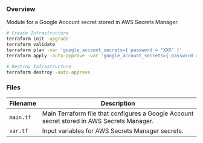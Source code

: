 ### Overview

Module for a Google Account secret stored in AWS Secrets Manager.

```bash
# Create Infrastructure
terraform init -upgrade
terraform validate
terraform plan -var 'google_account_secrets={ password = "XXX" }'
terraform apply -auto-approve -var 'google_account_secrets={ password = "XXX" }'

# Destroy Infrastructure
terraform destroy -auto-approve
```

### Files

| Filename            | Description                                                                                  |
|---------------------|----------------------------------------------------------------------------------------------|
| `main.tf`           | Main Terraform file that configures a Google Account secret stored in AWS Secrets Manager.   |
| `var.tf`            | Input variables for AWS Secrets Manager secrets.                                             |